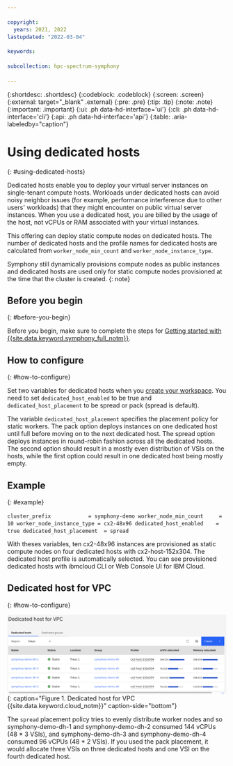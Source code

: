 ```yaml
---

copyright:
  years: 2021, 2022
lastupdated: "2022-03-04"

keywords: 

subcollection: hpc-spectrum-symphony

---
```


{:shortdesc: .shortdesc}
{:codeblock: .codeblock}
{:screen: .screen}
{:external: target="_blank" .external}
{:pre: .pre}
{:tip: .tip}
{:note: .note}
{:important: .important}
{:ui: .ph data-hd-interface='ui'}
{:cli: .ph data-hd-interface='cli'}
{:api: .ph data-hd-interface='api'}
{:table: .aria-labeledby="caption"}

# Using dedicated hosts
{: #using-dedicated-hosts}

Dedicated hosts enable you to deploy your virtual server instances on single-tenant compute hosts. Workloads under dedicated hosts can avoid noisy neighbor issues (for example, performance interference due to other users' workloads) that they might encounter on public virtual server instances. When you use a dedicated host, you are billed by the usage of the host, not vCPUs or RAM associated with your virtual instances.

This offering can deploy static compute nodes on dedicated hosts. The number of dedicated hosts and the profile names for dedicated hosts are calculated from `worker_node_min_count` and `worker_node_instance_type`. 

Symphony still dynamically provisions compute nodes as public instances and dedicated hosts are used only for static compute nodes provisioned at the time that the cluster is created.
{: note}

## Before you begin
{: #before-you-begin}

Before you begin, make sure to complete the steps for [Getting started with {{site.data.keyword.symphony_full_notm}}](/docs/hpc-spectrum-symphony?topic=hpc-spectrum-symphony-getting-started-tutorial).

## How to configure
{: #how-to-configure}

Set two variables for dedicated hosts when you [create your workspace](/docs/hpc-spectrum-symphony?topic=hpc-spectrum-symphony-creating-workspace). You need to set ``dedicated_host_enabled`` to be true and ``dedicated_host_placement`` to be spread or pack (spread is default).

The variable ``dedicated_host_placement`` specifies the placement policy for static workers. The pack option deploys instances on one dedicated host until full before moving on to the next dedicated host. The spread option deploys instances in round-robin fashion across all the dedicated hosts. The second option should result in a mostly even distribution of VSIs on the hosts, while the first option could result in one dedicated host being mostly empty.

## Example
{: #example}

``cluster_prefix            = symphony-demo
worker_node_min_count     = 10
worker_node_instance_type = cx2-48x96
dedicated_host_enabled    = true
dedicated_host_placement  = spread``

With theses variables, ten cx2-48x96 instances are provisioned as static compute nodes on four dedicated hosts with cx2-host-152x304. The dedicated host profile is automatically selected. You can see provisioned dedicated hosts with ibmcloud CLI or Web Console UI for IBM Cloud.

## Dedicated host for VPC
{: #how-to-configure}

![Dedicated host](images/0964a980-4233-11ec-8279-e2f89e370e2f.png){: caption="Figure 1. Dedicated host for VPC {{site.data.keyword.cloud_notm}}" caption-side="bottom"}

The ``spread`` placement policy tries to evenly distribute worker nodes and so symphony-demo-dh-1 and symphony-demo-dh-2 consumed 144 vCPUs (48 * 3 VSIs), and symphony-demo-dh-3 and symphony-demo-dh-4 consumed 96 vCPUs (48 * 2 VSIs). If you used the pack placement, it would allocate three VSIs on three dedicated hosts and one VSI on the fourth dedicated host.
